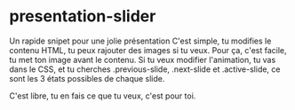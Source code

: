# presentation-slider
Un rapide snipet pour une jolie présentation
C'est simple, tu modifies le contenu HTML, tu peux rajouter des images si tu veux. Pour ça, c'est facile, tu met ton image avant le contenu.
Si tu veux modifier l'animation, tu vas dans le CSS, et tu cherches .previous-slide, .next-slide et .active-slide, ce sont les 3 états possibles de chaque slide.

C'est libre, tu en fais ce que tu veux, c'est pour toi.

